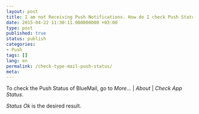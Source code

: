 ```yaml
---
layout: post
title: I am not Receiving Push Notifications. How do I check Push Status?
date: 2015-04-22 11:30:11.000000000 +03:00
type: post
published: true
status: publish
categories:
- Push
tags: []
lang: en
permalink: /check-type-mail-push-status/
meta:
---
```


To check the Push Status of BlueMail, go to *More...* \| *About* \| *Check App Status*.

*Status Ok* is the desired result.